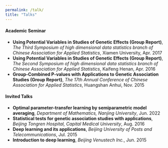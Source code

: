 ```yaml
---
permalink: /talk/
title: "Talks"
---
```



#### Academic Seminar
* **Using Potential Variables in Studies of Genetic Effects (Group Report)**, *The Third Symposium of high dimensional data statistics branch of Chinese Association for Applied Statistics*, Xiamen University, Apr. 2017
* **Using Potential Variables in Studies of Genetic Effects (Group Report)**, *The Second Symposium of high dimensional data statistics branch of Chinese Association for Applied Statistics*, Kaifeng Henan, Apr. 2016
* **Group-Combined P-values with Applications to Genetic Association Studies (Group Report)**, *The 17th Annual Conference of Chinese Association for Applied Statistics*, Huangshan Anhui, Nov. 2015

#### Invited Talks
* **Optimal parameter-transfer learning by semiparametric model averaging**, *Department of Mathematics, Nanjing University*, Jun. 2022
* **Statistical tests for genetic association studies with applications**, *Beijing Tongren Hospital, Capital Medical University*, Aug. 2016
* **Deep learning and its applications**, *Beijing University of Posts and Telecommunications*, Jul. 2015
* **Introduction to deep learning**, *Beijing Venustech Inc.*, Jun. 2015

